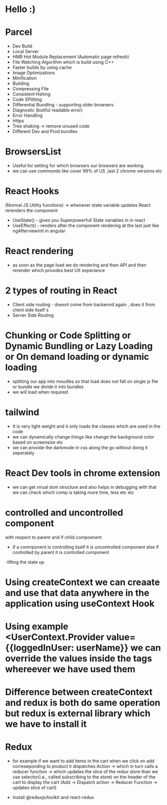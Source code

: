 # Hello :) 


# Parcel
- Dev Build
- Local Server
- HMR Hot Module Replacement (Automatic page refresh)
- File Watching Algorithm which is build using C++
- Faster builds by using cache
- Image Optimizations
- Minification
- Building
- Compressing FIle
- Consistent Hshing
- Code SPlitting
- Differential Bundling - supporting older browsers
- Diagnostic (butiful readable error)
- Error Handling 
- Https
- Tree shaking -> remove unused code
- Different Dev and Prod bundles

# BrowsersList
- Useful for setting for which browsers our browsers are working
- we can use commonds like cover 99% of US ,last 2 chrome versions etc 

# React Hooks
(Normal JS Utility functions)
-> whenever state variable updates React rerenders the component
- UseState() - gives you Superpowerfull State variables in in react
- UseEffect() - renders after the component rendering at the last just like ngAfterviewinti in angular

# React rendering

- as soon as the page load we do rendering and then API and then rerender which provides best UX experiance

# 2 types of routing in React

- Client side routing - doesnt come from backennd again , does it from client side itself s
- Server Side Routing

# Chunking or Code Splitting or Dynamic Bundling or Lazy Loading or On demand loading or dynamic loading

- splitting our app into moudles so that load does not fall on single js file or bundle we divide it into bundles
- we will load when required 

# tailwind
- It is very light weight and it only loads the classes which are used in the code
- we can dynamically change things like change the background color based on screensize etc
- we can provide the darkmode in css along the go without doing it seperately

# React Dev tools in chrome extension
- we can get virual dom structure and also helps in debugging with that we can check which comp is taking more time, less etc etc

# controlled and uncontrolled component
with respect to parent and if child compoenent
- if a comnponent is controlling itself it is uncontrolled component else if controlled by parent it is controlled component 

-lifting the state up 

# Using createContext we can creaate and use that data anywhere in the application using useContext Hook

# Using example <UserContext.Provider value={{loggedInUser: userName}} we can override the values inside the tags whereever we have used them

# Difference between createContext and redux is both do same operation but redux is external library which we have to install it

# Redux
- for example if we want to add items in the cart when we click on add correseponding to product it dispatches Action -> which in turn calls a reducer function -> which updates the slice of the redux store than we use selector(i.e., called subscribing to the store) on the header of the cart to display the cart
 (Add -> Dispatch action -> Reducer Function -> updates slice of cart)

 - Install @reduxjs/toolkit and react-redux